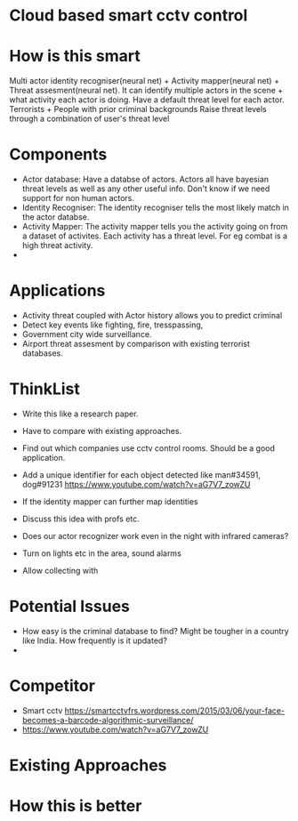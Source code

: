 # Cloud based smart cctv control 

# How is this smart
Multi actor identity recogniser(neural net) + Activity mapper(neural net) + Threat assesment(neural net). It can identify multiple actors in the scene + what activity each actor is doing.
Have a default threat level for each actor. Terrorists + People with prior criminal backgrounds
Raise threat levels through a combination of user's threat level

# Components
* Actor database: Have a databse of actors. Actors all have bayesian threat levels as well as any other useful info. Don't know if we need support for non human actors.
* Identity Recogniser: The identity recogniser tells the most likely match in the actor databse.
* Activity Mapper: The activity mapper tells you the activity going on from a dataset of activites. Each activity has a threat level. For eg combat is a high threat activity.
* 

# Applications
* Activity threat coupled with Actor history allows you to predict criminal 
* Detect key events like fighting, fire, tresspassing,  
* Government city wide surveillance.
* Airport threat assesment by comparison with existing terrorist databases.

# ThinkList
* Write this like a research paper.

* Have to compare with existing approaches.
* Find out which companies use cctv control rooms. Should be a good application.
* Add a unique identifier for each object detected like man#34591, dog#91231  https://www.youtube.com/watch?v=aG7V7_zowZU

* If the identity mapper can further map identities
* Discuss this idea with profs etc.
* Does our actor recognizer work even in the night with infrared cameras?
* Turn on lights etc in the area, sound alarms
* Allow collecting with

# Potential Issues
* How easy is the criminal database to find? Might be tougher in a country like India. How frequently is it updated?
* 

# Competitor
* Smart cctv https://smartcctvfrs.wordpress.com/2015/03/06/your-face-becomes-a-barcode-algorithmic-surveillance/
* https://www.youtube.com/watch?v=aG7V7_zowZU

# Existing Approaches

# How this is better